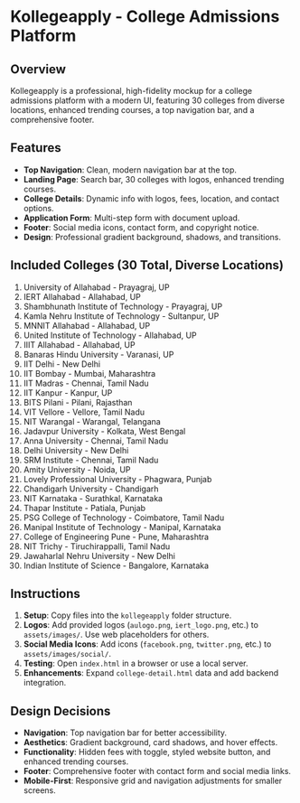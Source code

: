 # Kollegeapply - College Admissions Platform

## Overview
Kollegeapply is a professional, high-fidelity mockup for a college admissions platform with a modern UI, featuring 30 colleges from diverse locations, enhanced trending courses, a top navigation bar, and a comprehensive footer.

## Features
- **Top Navigation**: Clean, modern navigation bar at the top.
- **Landing Page**: Search bar, 30 colleges with logos, enhanced trending courses.
- **College Details**: Dynamic info with logos, fees, location, and contact options.
- **Application Form**: Multi-step form with document upload.
- **Footer**: Social media icons, contact form, and copyright notice.
- **Design**: Professional gradient background, shadows, and transitions.

## Included Colleges (30 Total, Diverse Locations)
1. University of Allahabad - Prayagraj, UP
2. IERT Allahabad - Allahabad, UP
3. Shambhunath Institute of Technology - Prayagraj, UP
4. Kamla Nehru Institute of Technology - Sultanpur, UP
5. MNNIT Allahabad - Allahabad, UP
6. United Institute of Technology - Allahabad, UP
7. IIIT Allahabad - Allahabad, UP
8. Banaras Hindu University - Varanasi, UP
9. IIT Delhi - New Delhi
10. IIT Bombay - Mumbai, Maharashtra
11. IIT Madras - Chennai, Tamil Nadu
12. IIT Kanpur - Kanpur, UP
13. BITS Pilani - Pilani, Rajasthan
14. VIT Vellore - Vellore, Tamil Nadu
15. NIT Warangal - Warangal, Telangana
16. Jadavpur University - Kolkata, West Bengal
17. Anna University - Chennai, Tamil Nadu
18. Delhi University - New Delhi
19. SRM Institute - Chennai, Tamil Nadu
20. Amity University - Noida, UP
21. Lovely Professional University - Phagwara, Punjab
22. Chandigarh University - Chandigarh
23. NIT Karnataka - Surathkal, Karnataka
24. Thapar Institute - Patiala, Punjab
25. PSG College of Technology - Coimbatore, Tamil Nadu
26. Manipal Institute of Technology - Manipal, Karnataka
27. College of Engineering Pune - Pune, Maharashtra
28. NIT Trichy - Tiruchirappalli, Tamil Nadu
29. Jawaharlal Nehru University - New Delhi
30. Indian Institute of Science - Bangalore, Karnataka

## Instructions
1. **Setup**: Copy files into the `kollegeapply` folder structure.
2. **Logos**: Add provided logos (`aulogo.png`, `iert_logo.png`, etc.) to `assets/images/`. Use web placeholders for others.
3. **Social Media Icons**: Add icons (`facebook.png`, `twitter.png`, etc.) to `assets/images/social/`.
4. **Testing**: Open `index.html` in a browser or use a local server.
5. **Enhancements**: Expand `college-detail.html` data and add backend integration.

## Design Decisions
- **Navigation**: Top navigation bar for better accessibility.
- **Aesthetics**: Gradient background, card shadows, and hover effects.
- **Functionality**: Hidden fees with toggle, styled website button, and enhanced trending courses.
- **Footer**: Comprehensive footer with contact form and social media links.
- **Mobile-First**: Responsive grid and navigation adjustments for smaller screens.